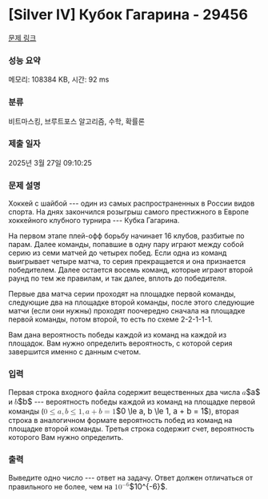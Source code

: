 # [Silver IV] Кубок Гагарина - 29456 

[문제 링크](https://www.acmicpc.net/problem/29456) 

### 성능 요약

메모리: 108384 KB, 시간: 92 ms

### 분류

비트마스킹, 브루트포스 알고리즘, 수학, 확률론

### 제출 일자

2025년 3월 27일 09:10:25

### 문제 설명

<p>Хоккей с шайбой --- один из самых распространенных в России видов спорта. На днях закончился розыгрыш самого престижного в Европе хоккейного клубного турнира --- Кубка Гагарина.</p>

<p>На первом этапе плей-офф борьбу начинает 16 клубов, разбитые по парам. Далее команды, попавшие в одну пару играют между собой серию из семи матчей до четырех побед. Если одна из команд выигрывает четыре матча, то серия прекращается и она признается победителем. Далее остается восемь команд, которые играют второй раунд по тем же правилам, и так далее, вплоть до победителя.</p>

<p>Первые два матча серии проходят на площадке первой команды, следующие два на площадке второй команды, после этого следующие матчи (если они нужны) проходят поочередно сначала на площадке первой команды, потом второй, то есть по схеме 2-2-1-1-1.</p>

<p>Вам дана вероятность победы каждой из команд на каждой из площадок. Вам нужно определить вероятность, с которой серия завершится именно с данным счетом.</p>

### 입력 

 <p>Первая строка входного файла содержит вещественных два числа <mjx-container class="MathJax" jax="CHTML" style="font-size: 109%; position: relative;"><mjx-math class="MJX-TEX" aria-hidden="true"><mjx-mi class="mjx-i"><mjx-c class="mjx-c1D44E TEX-I"></mjx-c></mjx-mi></mjx-math><mjx-assistive-mml unselectable="on" display="inline"><math xmlns="http://www.w3.org/1998/Math/MathML"><mi>a</mi></math></mjx-assistive-mml><span aria-hidden="true" class="no-mathjax mjx-copytext">$a$</span></mjx-container> и <mjx-container class="MathJax" jax="CHTML" style="font-size: 109%; position: relative;"><mjx-math class="MJX-TEX" aria-hidden="true"><mjx-mi class="mjx-i"><mjx-c class="mjx-c1D44F TEX-I"></mjx-c></mjx-mi></mjx-math><mjx-assistive-mml unselectable="on" display="inline"><math xmlns="http://www.w3.org/1998/Math/MathML"><mi>b</mi></math></mjx-assistive-mml><span aria-hidden="true" class="no-mathjax mjx-copytext">$b$</span></mjx-container> --- вероятность победы каждой из команд на площадке первой команды (<mjx-container class="MathJax" jax="CHTML" style="font-size: 109%; position: relative;"><mjx-math class="MJX-TEX" aria-hidden="true"><mjx-mn class="mjx-n"><mjx-c class="mjx-c30"></mjx-c></mjx-mn><mjx-mo class="mjx-n" space="4"><mjx-c class="mjx-c2264"></mjx-c></mjx-mo><mjx-mi class="mjx-i" space="4"><mjx-c class="mjx-c1D44E TEX-I"></mjx-c></mjx-mi><mjx-mo class="mjx-n"><mjx-c class="mjx-c2C"></mjx-c></mjx-mo><mjx-mi class="mjx-i" space="2"><mjx-c class="mjx-c1D44F TEX-I"></mjx-c></mjx-mi><mjx-mo class="mjx-n" space="4"><mjx-c class="mjx-c2264"></mjx-c></mjx-mo><mjx-mn class="mjx-n" space="4"><mjx-c class="mjx-c31"></mjx-c></mjx-mn><mjx-mo class="mjx-n"><mjx-c class="mjx-c2C"></mjx-c></mjx-mo><mjx-mi class="mjx-i" space="2"><mjx-c class="mjx-c1D44E TEX-I"></mjx-c></mjx-mi><mjx-mo class="mjx-n" space="3"><mjx-c class="mjx-c2B"></mjx-c></mjx-mo><mjx-mi class="mjx-i" space="3"><mjx-c class="mjx-c1D44F TEX-I"></mjx-c></mjx-mi><mjx-mo class="mjx-n" space="4"><mjx-c class="mjx-c3D"></mjx-c></mjx-mo><mjx-mn class="mjx-n" space="4"><mjx-c class="mjx-c31"></mjx-c></mjx-mn></mjx-math><mjx-assistive-mml unselectable="on" display="inline"><math xmlns="http://www.w3.org/1998/Math/MathML"><mn>0</mn><mo>≤</mo><mi>a</mi><mo>,</mo><mi>b</mi><mo>≤</mo><mn>1</mn><mo>,</mo><mi>a</mi><mo>+</mo><mi>b</mi><mo>=</mo><mn>1</mn></math></mjx-assistive-mml><span aria-hidden="true" class="no-mathjax mjx-copytext">$0 \le a, b \le 1, a + b = 1$</span></mjx-container>), вторая строка в аналогичном формате вероятность побед из команд на площадке второй команды. Третья строка содержит счет, вероятность которого Вам нужно определить.</p>

### 출력 

 <p>Выведите одно число --- ответ на задачу. Ответ должен отличаться от правильного не более, чем на <mjx-container class="MathJax" jax="CHTML" style="font-size: 109%; position: relative;"><mjx-math class="MJX-TEX" aria-hidden="true"><mjx-msup><mjx-mn class="mjx-n"><mjx-c class="mjx-c31"></mjx-c><mjx-c class="mjx-c30"></mjx-c></mjx-mn><mjx-script style="vertical-align: 0.393em;"><mjx-texatom size="s" texclass="ORD"><mjx-mo class="mjx-n"><mjx-c class="mjx-c2212"></mjx-c></mjx-mo><mjx-mn class="mjx-n"><mjx-c class="mjx-c36"></mjx-c></mjx-mn></mjx-texatom></mjx-script></mjx-msup></mjx-math><mjx-assistive-mml unselectable="on" display="inline"><math xmlns="http://www.w3.org/1998/Math/MathML"><msup><mn>10</mn><mrow data-mjx-texclass="ORD"><mo>−</mo><mn>6</mn></mrow></msup></math></mjx-assistive-mml><span aria-hidden="true" class="no-mathjax mjx-copytext">$10^{-6}$</span></mjx-container>.</p>


